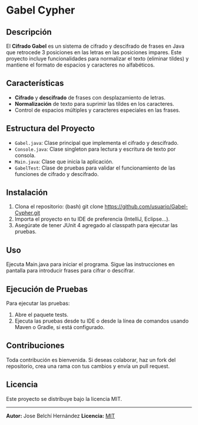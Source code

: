 # Gabel Cypher

## Descripción
El **Cifrado Gabel** es un sistema de cifrado y descifrado de frases en Java que retrocede 3 posiciones en las letras en las posiciones impares. Este proyecto incluye funcionalidades para normalizar el texto (eliminar tildes) y mantiene el formato de espacios y caracteres no alfabéticos.

## Características
- **Cifrado** y **descifrado** de frases con desplazamiento de letras.
- **Normalización** de texto para suprimir las tildes en los caracteres.
- Control de espacios múltiples y caracteres especiales en las frases.

## Estructura del Proyecto
- `Gabel.java`: Clase principal que implementa el cifrado y descifrado.
- `Console.java`: Clase singleton para lectura y escritura de texto por consola.
- `Main.java`: Clase que inicia la aplicación.
- `GabelTest`: Clase de pruebas para validar el funcionamiento de las funciones de cifrado y descifrado.

## Instalación
1. Clona el repositorio:
   (bash)
    git clone https://github.com/usuario/Gabel-Cypher.git
2. Importa el proyecto en tu IDE de preferencia (IntelliJ, Eclipse...). 
3. Asegúrate de tener JUnit 4 agregado al classpath para ejecutar las pruebas.

## Uso 
Ejecuta Main.java para iniciar el programa. Sigue las instrucciones en pantalla para introducir frases para cifrar o descifrar.

## Ejecución de Pruebas
Para ejecutar las pruebas:

1. Abre el paquete tests.
2. Ejecuta las pruebas desde tu IDE o desde la línea de comandos usando Maven o Gradle, si está configurado.

## Contribuciones
Toda contribución es bienvenida. Si deseas colaborar, haz un fork del repositorio, crea una rama con tus cambios y envía un pull request.

## Licencia
Este proyecto se distribuye bajo la licencia MIT.

---
**Autor:** Jose Belchí Hernández
**Licencia:** [MIT](./LICENSE)
